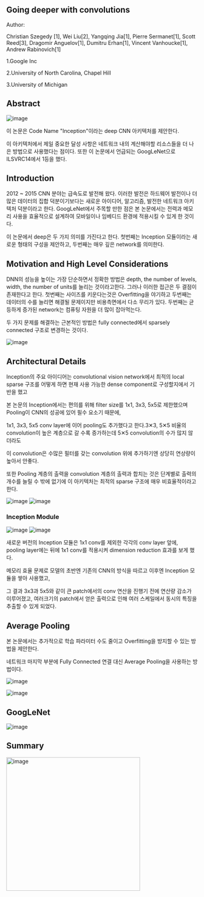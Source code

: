 ## Going deeper with convolutions
Author:
<p>Christian Szegedy [1], Wei Liu[2], Yangqing Jia[1], Pierre Sermanet[1], Scott Reed[3], Dragomir Anguelov[1], Dumitru Erhan[1], Vincent Vanhoucke[1], Andrew Rabinovich[1]</p>
<p>1.Google Inc</p>
<p>2.University of North Carolina, Chapel Hill</p>
<p>3.University of Michigan</p>

## Abstract
![image](https://github.com/user-attachments/assets/68c798e7-26ed-448b-b89c-098cad3fabec)
<p>이 논문은 Code Name "Inception"이라는 deep CNN 아키텍처를 제안한다.</p>
이 아키텍처에서 제일 중요한 달성 사항은 네트워크 내의 계산해야할 리소스들을 더 나은 방법으로 사용했다는 점이다. 또한 이 논문에서 언급되는 GoogLeNet으로 ILSVRC14에서 1등을 했다.

## Introduction
2012 ~ 2015 CNN 분야는 급속도로 발전해 왔다. 이러한 발전은 하드웨어 발전이나 더 많은 데이터의 집합 덕분이기보다는 새로운 아이디어, 알고리즘, 발전한 네트워크 아키텍처 덕분이라고 한다.
GoogLeNet에서 주목할 만한 점은 본 논문에서는 전력과 메모리 사용을 효율적으로 설계하여 모바일이나 임베디드 환경에 적용시킬 수 있게 한 것이다.

이 논문에서 deep은 두 가지 의미를 가진다고 한다.
첫번째는 Inception 모듈이라는 새로운 형태의 구성을 제안하고, 두번째는 매우 깊은 network를 의미한다.

## Motivation and High Level Considerations
DNN의 성능을 높이는 가장 단순하면서 정확한 방법은 depth, the number of levels, width, the number of units를 늘리는 것이라고한다. 그러나 이러한 접근은 두 결점이 존재한다고 한다.
첫번째는 사이즈를 키운다는것은 Overfitting을 야기하고 두번째는 데이터의 수를 늘리면 해결될 문제이지만 비용측면에서 다소 무리가 있다.
두번째는 균등하게 증가된 network는 컴퓨팅 자원을 더 많이 잡아먹는다.

두 가지 문제를 해결하는 근본적인 방법은 fully connected에서 sparsely connected 구조로 변경하는 것이다.

![image](https://github.com/user-attachments/assets/fdecf836-e91e-405b-9657-5e4997064650)

## Architectural Details
<p>Inception의 주요 아이디어는 convolutional vision network에서 최적의 local sparse 구조를 어떻게 하면 현재 사용 가능한 dense component로 구성할지에서 기반을 했고</p>
<p>본 논문의 Inception에서는 편의를 위해 filter size를 1x1, 3x3, 5x5로 제한했으며 Pooling이 CNN의 성공에 있어 필수 요소기 때문에,</p>
<p>1x1, 3x3, 5x5 conv layer에 이어 pooling도 추가했다고 한다.3✕3, 5✕5 비율의 convolution이 높은 계층으로 갈 수록 증가하는데 5✕5 convolution의 수가 많지 않더라도</p> 
<p>이 convolution은 수많은 필터를 갖는 convolution 위에 추가하기엔 상당히 연상량이 높아서 안좋다.</p>
<p>또한 Pooling 계층의 출력을 convolution 계층의 출력과 합치는 것은 단계별로 출력의 개수를 늘릴 수 밖에 없기에 이 아키텍처는 최적의 sparse 구조에 매우 비효율적이라고 한다.</p>

![image](https://github.com/user-attachments/assets/b83817c0-d4ed-4f12-874e-40b94ac55fe6)
![image](https://github.com/user-attachments/assets/017eb968-e50b-4491-8755-16f2917a7b9e)

### Inception Module
![image](https://github.com/user-attachments/assets/4a9b080c-dc90-4f5c-b50d-0a8fb19960f5)
![image](https://github.com/user-attachments/assets/e8498dc4-f0e8-4610-8d83-1400cbf51647)

<p>새로운 버전의 Inception 모듈은 1x1 conv를 제외한 각각의 conv layer 앞에, pooling layer에는 뒤에 1x1 conv를 적용시켜 dimension reduction 효과를 보게 했다.</p>
<p>메모리 효율 문제로 모델의 초반엔 기존의 CNN의 방식을 따르고 이후엔 Inception 모듈을 쌓아 사용했고,</p> 
<p>그 결과 3x3과 5x5와 같이 큰 patch에서의 conv 연산을 진행기 전에 연산량 감소가 이루어졌고, 여러크기의 patch에서 얻은 출력으로 인해 여러 스케일에서 동시의 특징을 추출할 수 있게 되었다.</p>

## Average Pooling
<p>본 논문에서는 추가적으로 학습 파라미터 수도 줄이고 Overfitting을 방지할 수 있는 방법을 제안한다.</p>
<p>네트워크 마지막 부분에 Fully Connected 연결 대신 Average Pooling을 사용하는 방법이다.</p>

![image](https://github.com/user-attachments/assets/f498a126-4795-4fc8-a030-f37e0ad6d9a1)

![image](https://github.com/user-attachments/assets/87124ae8-c5b8-4e62-b9af-3ab09fa71a5a)

## GoogLeNet
![image](https://github.com/user-attachments/assets/dd3e00a2-b191-49d2-84f5-0bbecbc38cc3)

## Summary

<img width="352" alt="image" src="https://github.com/user-attachments/assets/d2687573-73bd-4484-9bdb-7bfeda7e1722">

